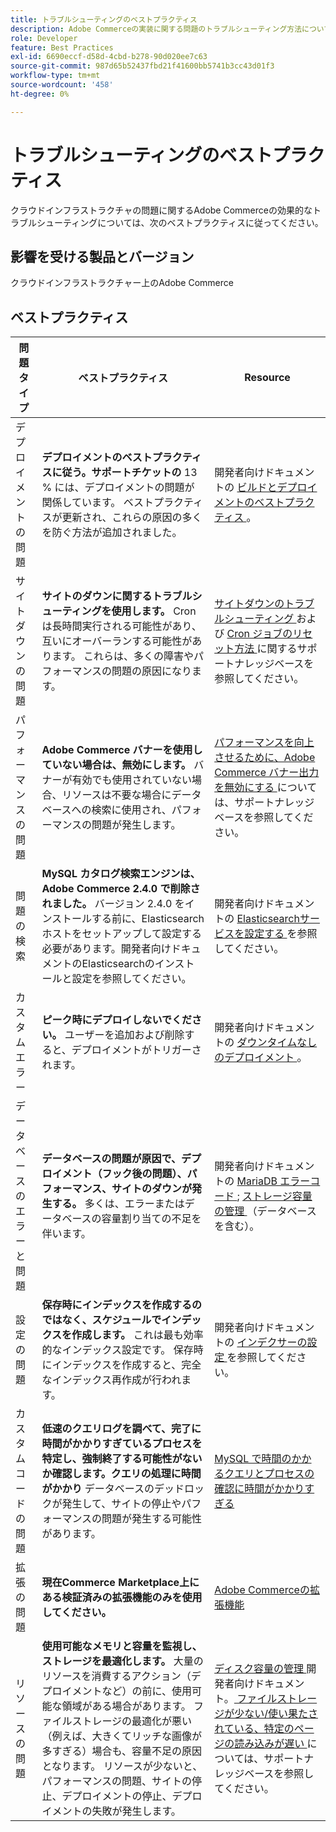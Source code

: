 ```yaml
---
title: トラブルシューティングのベストプラクティス
description: Adobe Commerceの実装に関する問題のトラブルシューティング方法について説明します。
role: Developer
feature: Best Practices
exl-id: 6690eccf-d58d-4cbd-b278-90d020ee7c63
source-git-commit: 987d65b52437fbd21f41600bb5741b3cc43d01f3
workflow-type: tm+mt
source-wordcount: '458'
ht-degree: 0%

---
```


# トラブルシューティングのベストプラクティス

クラウドインフラストラクチャの問題に関するAdobe Commerceの効果的なトラブルシューティングについては、次のベストプラクティスに従ってください。

## 影響を受ける製品とバージョン

クラウドインフラストラクチャー上のAdobe Commerce

## ベストプラクティス

| 問題タイプ | ベストプラクティス | Resource |
|----------------------------|----------------------------------------------------------------------------------------------------------------------------------------------------------------------------------------------------------------------------------------------------------------------------------------------------------------------------------------------------------------------------------------------------|-------------------------------------------------------------------------------------------------------------------------------------------------------------------------------------------------------------------------------------------------------------------------------------------------------------------------------------------------------------------------------------------------------|
| デプロイメントの問題 | **デプロイメントのベストプラクティスに従う。サポートチケットの** 13 % には、デプロイメントの問題が関係しています。 ベストプラクティスが更新され、これらの原因の多くを防ぐ方法が追加されました。 | 開発者向けドキュメントの [ ビルドとデプロイメントのベストプラクティス ](https://experienceleague.adobe.com/ja/docs/commerce-cloud-service/user-guide/develop/deploy/best-practices#best-practices)。 |
| サイトダウンの問題 | **サイトのダウンに関するトラブルシューティングを使用します。** Cron は長時間実行される可能性があり、互いにオーバーランする可能性があります。 これらは、多くの障害やパフォーマンスの問題の原因になります。 | [ サイトダウンのトラブルシューティング ](https://experienceleague.adobe.com/docs/commerce-knowledge-base/kb/troubleshooting/site-down-or-unresponsive/magento-site-down-troubleshooter.html?lang=ja) および [Cron ジョブのリセット方法 ](https://experienceleague.adobe.com/docs/commerce-knowledge-base/kb/troubleshooting/miscellaneous/cron-job-is-stuck-in-running-status.html?lang=ja) に関するサポートナレッジベースを参照してください。 |
| パフォーマンスの問題 | **Adobe Commerce バナーを使用していない場合は、無効にします。** バナーが有効でも使用されていない場合、リソースは不要な場合にデータベースへの検索に使用され、パフォーマンスの問題が発生します。 | [ パフォーマンスを向上させるために、Adobe Commerce バナー出力を無効にする ](https://experienceleague.adobe.com/docs/commerce-knowledge-base/kb/troubleshooting/miscellaneous/disable-magento-banner-output-to-improve-site-performance.html?lang=ja) については、サポートナレッジベースを参照してください。 |
| 問題の検索 | **MySQL カタログ検索エンジンは、Adobe Commerce 2.4.0 で削除されました。** バージョン 2.4.0 をインストールする前に、Elasticsearchホストをセットアップして設定する必要があります。開発者向けドキュメントのElasticsearchのインストールと設定を参照してください。 | 開発者向けドキュメントの [Elasticsearchサービスを設定する ](https://experienceleague.adobe.com/ja/docs/commerce-cloud-service/user-guide/configure/service/elasticsearch) を参照してください。 |
| カスタムエラー | **ピーク時にデプロイしないでください。** ユーザーを追加および削除すると、デプロイメントがトリガーされます。 | 開発者向けドキュメントの [ ダウンタイムなしのデプロイメント ](https://experienceleague.adobe.com/ja/docs/commerce-cloud-service/user-guide/develop/deploy/reduce-downtime)。 |
| データベースのエラーと問題 | **データベースの問題が原因で、デプロイメント（フック後の問題）、パフォーマンス、サイトのダウンが発生する。** 多くは、エラーまたはデータベースの容量割り当ての不足を伴います。 | 開発者向けドキュメントの [MariaDB エラーコード ](https://mariadb.com/kb/en/library/mariadb-error-codes/#mariadb-specific-error-codes); [ ストレージ容量の管理 ](https://experienceleague.adobe.com/ja/docs/commerce-cloud-service/user-guide/develop/storage/manage-disk-space) （データベースを含む）。 |
| 設定の問題 | **保存時にインデックスを作成するのではなく、スケジュールでインデックスを作成します。** これは最も効率的なインデックス設定です。 保存時にインデックスを作成すると、完全なインデックス再作成が行われます。 | 開発者向けドキュメントの [ インデクサーの設定 ](../../../configuration/cli/manage-indexers.md#configure-indexers) を参照してください。 |
| カスタムコードの問題 | **低速のクエリログを調べて、完了に時間がかかりすぎているプロセスを特定し、強制終了する可能性がないか確認します。クエリの処理に時間がかかり** データベースのデッドロックが発生して、サイトの停止やパフォーマンスの問題が発生する可能性があります。 | [MySQL で時間のかかるクエリとプロセスの確認に時間がかかりすぎる ](https://experienceleague.adobe.com/docs/commerce-knowledge-base/kb/troubleshooting/database/checking-slow-queries-and-processes-mysql.html?lang=ja) |
| 拡張の問題 | **現在Commerce Marketplace上にある検証済みの拡張機能のみを使用してください。** | [Adobe Commerceの拡張機能 ](https://marketplace.magento.com/extensions.html) |
| リソースの問題 | **使用可能なメモリと容量を監視し、ストレージを最適化します。** 大量のリソースを消費するアクション（デプロイメントなど）の前に、使用可能な領域がある場合があります。 ファイルストレージの最適化が悪い（例えば、大きくてリッチな画像が多すぎる）場合も、容量不足の原因となります。 リソースが少ないと、パフォーマンスの問題、サイトの停止、デプロイメントの停止、デプロイメントの失敗が発生します。 | [ ディスク容量の管理 ](https://experienceleague.adobe.com/ja/docs/commerce-cloud-service/user-guide/develop/storage/manage-disk-space) 開発者向けドキュメント。[ ファイルストレージが少ない/使い果たされている、特定のページの読み込みが遅い ](https://experienceleague.adobe.com/docs/commerce-knowledge-base/kb/troubleshooting/miscellaneous/file-storage-low-specific-page-loads-are-slow.html?lang=ja) については、サポートナレッジベースを参照してください。 |
